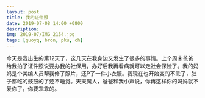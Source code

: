 ```yaml
---
layout: post
title: 我的证件照
date: 2019-07-08 14:00 +0800
description: 
img: 2019-07/IMG_2154.jpg
tags: [guoyq, bron, pku, ch]
---
```


今天是我出生的第12天了，这几天在我身边又发生了很多的事情。上个周末爸爸给我拍了证件照说要办我的社保用，办好后我再看病就可以走社会保险了。我的妈妈是个美编人员帮我修了照片，还P了一件小衣服。我现在也开始变的不乖了，肚子都吃的鼓鼓的了还不睡觉。天天魔人，爸爸和我小声说，你再这样你的妈妈就不爱你了，你要乖乖的。